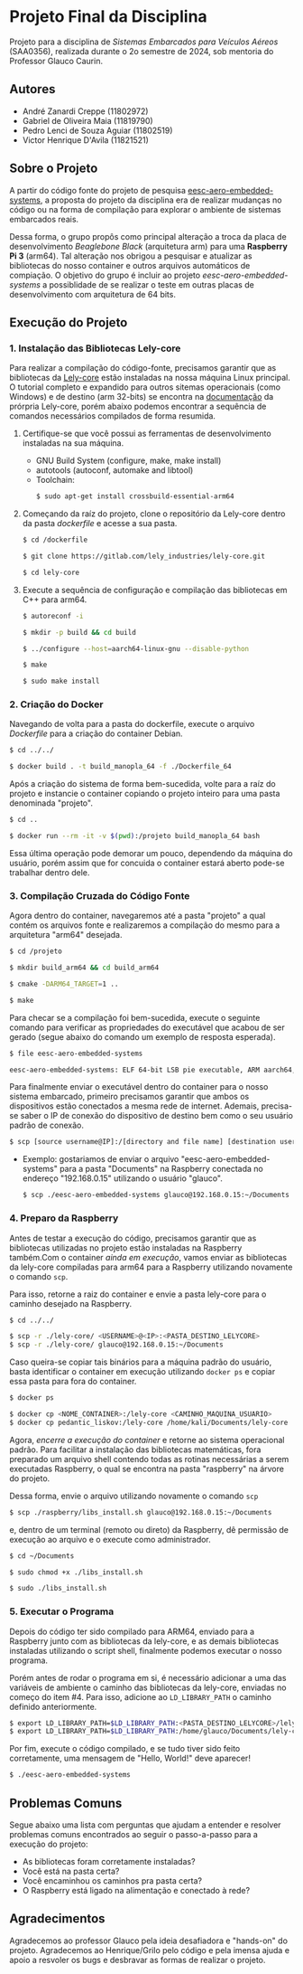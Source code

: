 # Projeto Final da Disciplina

Projeto para a disciplina de _Sistemas Embarcados para Veículos Aéreos_ (SAA0356), realizada durante o 2o semestre de 2024, sob mentoria do Professor Glauco Caurin.


## Autores

- André Zanardi Creppe (11802972)
- Gabriel de Oliveira Maia (11819790)
- Pedro Lenci de Souza Aguiar (11802519)
- Victor Henrique D'Avila (11821521)


## Sobre o Projeto

A partir do código fonte do projeto de pesquisa [eesc-aero-embedded-systems](https://github.com/griloHBG/eesc-aero-embedded-systems), a proposta do projeto da disciplina era de realizar mudanças no código ou na forma de compilação para explorar o ambiente de sistemas embarcados reais.

Dessa forma, o grupo propôs como principal alteração a troca da placa de desenvolvimento _Beaglebone Black_ (arquitetura arm) para uma **Raspberry Pi 3** (arm64). Tal alteração nos obrigou a pesquisar e atualizar as bibliotecas do nosso container e outros arquivos automáticos de compiação. O objetivo do grupo é incluir ao projeto _eesc-aero-embedded-systems_ a possiblidade de se realizar o teste em outras placas de desenvolvimento com arquitetura de 64 bits.


## Execução do Projeto

### 1. Instalação das Bibliotecas Lely-core

Para realizar a compilação do código-fonte, precisamos garantir que as bibliotecas da [Lely-core](https://github.com/lely-industries/lely-core) estão instaladas na nossa máquina Linux principal. O tutorial completo e expandido para outros sitemas operacionais (como Windows) e de destino (arm 32-bits) se encontra na [documentação](https://opensource.lely.com/canopen/docs/cross-compilation/) da prórpria Lely-core, porém abaixo podemos encontrar a sequência de comandos necessários compilados de forma resumida.

1. Certifique-se que você possui as ferramentas de desenvolvimento instaladas na sua máquina.

    - GNU Build System (configure, make, make install)
    - autotools (autoconf, automake and libtool)
    - Toolchain:
        ```bash
        $ sudo apt-get install crossbuild-essential-arm64
        ```

2. Começando da raíz do projeto, clone o repositório da Lely-core dentro da pasta _dockerfile_ e acesse a sua pasta.

    ```bash
    $ cd /dockerfile

    $ git clone https://gitlab.com/lely_industries/lely-core.git

    $ cd lely-core
    ```

3. Execute a sequência de configuração e compilação das bibliotecas em C++ para arm64.

    ```bash
    $ autoreconf -i

    $ mkdir -p build && cd build

    $ ../configure --host=aarch64-linux-gnu --disable-python

    $ make

    $ sudo make install
    ```

### 2. Criação do Docker

Navegando de volta para a pasta do dockerfile, execute o arquivo _Dockerfile_ para a criação do container Debian.

```bash
$ cd ../../

$ docker build . -t build_manopla_64 -f ./Dockerfile_64
```

Após a criação do sistema de forma bem-sucedida, volte para a raíz do projeto e instancie o container copiando o projeto inteiro para uma pasta denominada "projeto".

```bash
$ cd ..

$ docker run --rm -it -v $(pwd):/projeto build_manopla_64 bash
```

Essa última operação pode demorar um pouco, dependendo da máquina do usuário, porém assim que for concuida o container estará aberto pode-se trabalhar dentro dele.

### 3. Compilação Cruzada do Código Fonte

Agora dentro do container, navegaremos até a pasta "projeto" a qual contém os arquivos fonte e realizaremos a compilação do mesmo para a arquitetura "arm64" desejada.

```bash
$ cd /projeto

$ mkdir build_arm64 && cd build_arm64

$ cmake -DARM64_TARGET=1 ..

$ make
```

Para checar se a compilação foi bem-sucedida, execute o seguinte comando para verificar as propriedades do executável que acabou de ser gerado (segue abaixo do comando um exemplo de resposta esperada).

```bash
$ file eesc-aero-embedded-systems

eesc-aero-embedded-systems: ELF 64-bit LSB pie executable, ARM aarch64, version 1 (GNU/Linux), dynamically linked, interpreter /lib/ld-linux-aarch64.so.1, BuildID[sha1]=b2ccb23c64d4db758b0113ce1929e05d85969ebe, for GNU/Linux 3.7.0, with debug_info, not stripped
```
Para finalmente enviar o executável dentro do container para o nosso sistema embarcado, primeiro precisamos garantir que ambos os dispositivos estão conectados a mesma rede de internet. Ademais, precisa-se saber o IP de conexão do dispositivo de destino bem como o seu usuário padrão de conexão.

```bash
$ scp [source username@IP]:/[directory and file name] [destination username@IP]:/[destination directory]
```

- Exemplo: gostariamos de enviar o arquivo "eesc-aero-embedded-systems" para a pasta "Documents" na Raspberry conectada no endereço "192.168.0.15" utilizando o usuário "glauco".

    ```bash
    $ scp ./eesc-aero-embedded-systems glauco@192.168.0.15:~/Documents
    ```

### 4. Preparo da Raspberry

Antes de testar a execução do código, precisamos garantir que as bibliotecas utilizadas no projeto estão instaladas na Raspberry também.Com o container _ainda em execução_, vamos enviar as bibliotecas da lely-core compiladas para arm64 para a Raspberry utilizando novamente o comando `scp`.

Para isso, retorne a raiz do container e envie a pasta lely-core para o caminho desejado na Raspberry.

```bash
$ cd ../../

$ scp -r ./lely-core/ <USERNAME>@<IP>:<PASTA_DESTINO_LELYCORE>
$ scp -r ./lely-core/ glauco@192.168.0.15:~/Documents
```

Caso queira-se copiar tais binários para a máquina padrão do usuário, basta identificar o container em execução utilizando `docker ps` e copiar essa pasta para fora do container.

```bash
$ docker ps

$ docker cp <NOME_CONTAINER>:/lely-core <CAMINHO_MAQUINA_USUARIO>
$ docker cp pedantic_liskov:/lely-core /home/kali/Documents/lely-core
```

Agora, _encerre a execução do container_ e retorne ao sistema operacional padrão. Para facilitar a instalação das bibliotecas matemáticas, fora preparado um arquivo shell contendo todas as rotinas necessárias a serem executadas Raspberry, o qual se encontra na pasta "raspberry" na árvore do projeto.

Dessa forma, envie o arquivo utilizando novamente o comando `scp`

```bash
$ scp ./raspberry/libs_install.sh glauco@192.168.0.15:~/Documents
```

e, dentro de um terminal (remoto ou direto) da Raspberry, dê permissão de execução ao arquivo e o execute como administrador.

```bash
$ cd ~/Documents

$ sudo chmod +x ./libs_install.sh

$ sudo ./libs_install.sh
```


### 5. Executar o Programa

Depois do código ter sido compilado para ARM64, enviado para a Raspberry junto com as bibliotecas da lely-core, e as demais bibliotecas instaladas utilizando o script shell, finalmente podemos executar o nosso programa.

Porém antes de rodar o programa em si, é necessário adicionar a uma das variáveis de ambiente o caminho das bibliotecas da lely-core, enviadas no começo do item #4. Para isso, adicione ao `LD_LIBRARY_PATH` o caminho definido anteriormente.

```bash
$ export LD_LIBRARY_PATH=$LD_LIBRARY_PATH:<PASTA_DESTINO_LELYCORE>/lely-core/install-arm64-docker-debian-11/lib
$ export LD_LIBRARY_PATH=$LD_LIBRARY_PATH:/home/glauco/Documents/lely-core/install-arm64-docker-debian-11/lib
```

Por fim, execute o código compilado, e se tudo tiver sido feito corretamente, uma mensagem de "Hello, World!" deve aparecer!

```bash
$ ./eesc-aero-embedded-systems
```


## Problemas Comuns

Segue abaixo uma lista com perguntas que ajudam a entender e resolver problemas comuns encontrados ao seguir o passo-a-passo para a execução do projeto:

- As bibliotecas foram corretamente instaladas?
- Você está na pasta certa?
- Você encaminhou os caminhos pra pasta certa?
- O Raspberry está ligado na alimentação e conectado à rede?


## Agradecimentos

Agradecemos ao professor Glauco pela ideia desafiadora e "hands-on" do projeto. Agradecemos ao Henrique/Grilo pelo código e pela imensa ajuda e apoio a resvoler os bugs e desbravar as formas de realizar o projeto.

